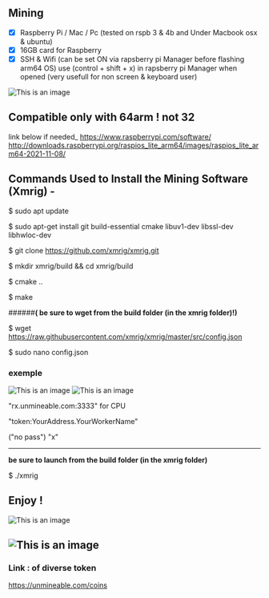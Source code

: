 ## Mining 

- [x] Raspberry Pi / Mac / Pc (tested on rspb 3 & 4b and Under Macbook osx & ubuntu) 
- [x] 16GB card for Raspberry  
- [x] SSH  & Wifi (can be set ON via rapsberry pi Manager before flashing arm64 OS) use (control + shift + x) in rapsberry pi Manager when opened 
     (very usefull for non screen & keyboard user)

![This is an image](https://github.com/cryptonobo/MinnigTools/blob/master/istockphoto-1170634914-612x612.jpg)
## Compatible only with 64arm ! not 32

link below if needed_
https://www.raspberrypi.com/software/
http://downloads.raspberrypi.org/raspios_lite_arm64/images/raspios_lite_arm64-2021-11-08/


## **Commands Used to Install the Mining Software (Xmrig) -**

$ sudo apt update

$ sudo apt-get install git build-essential cmake libuv1-dev libssl-dev libhwloc-dev

$ git clone https://github.com/xmrig/xmrig.git

$ mkdir xmrig/build && cd xmrig/build

$ cmake .. 

$ make 


######**( be sure to wget from the build folder (in the xmrig folder)!)**

$ wget https://raw.githubusercontent.com/xmrig/xmrig/master/src/config.json


$ sudo nano config.json 

### exemple

![This is an image](https://github.com/cryptonobo/MinnigTools/blob/master/Screenshot%202021-11-16%20at%2006.45.36.png)
![This is an image](https://github.com/cryptonobo/MinnigTools/blob/master/Screenshot%202021-11-16%20at%2006.45.28.png)

"rx.unmineable.com:3333" for CPU 

"token:YourAddress.YourWorkerName"

("no pass") "x"

------------

**be sure to launch from the build folder (in the xmrig folder)**

$ ./xmrig 


## **Enjoy** !

![This is an image](https://github.com/cryptonobo/Mining-XMRIG-various-coin-/blob/master/Screenshot%202021-11-16%20at%2007.06.49.png)

![This is an image](https://github.com/cryptonobo/Mining-XMRIG-various-coin-/blob/master/Screenshot%202021-11-16%20at%2007.06.55.png)
-------------


### **Link :**  of diverse token 

https://unmineable.com/coins


